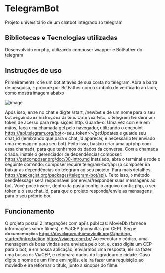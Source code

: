 # TelegramBot
Projeto universitário de um chatbot integrado ao telegram

## Bibliotecas e Tecnologias utilizadas
Desenvolvido em php, utilizando composer wrapper e BotFather do telegram

## Instruções de uso
Primeiramente, crie um bot através de sua conta no telegram. Abra a barra de pesquisa, e procure por BotFather com o símbolo de verificado ao lado, como mostra imagem abaixo

![image](https://user-images.githubusercontent.com/66044199/206327732-87441437-d848-4914-9fcd-b261cd66228f.png)

Após isso, entre no chat e digite /start, /newbot e de um nome para o seu bot seguindo as instruções da tela.
Uma vez feito, o telegram lhe dará um token de acesso para requisições http. Guarde-o.
Uma vez com ele em mãos, faça uma chamada get pelo navegador, utilizando o endpoint https://api.telegram.org/bot<<seu_token>>/getUpdates e guarde seu chat_id (lembrando que para o chat_id aparecer, é necessario ter enviado uma mensagem para seu bot).
Feito isso, bastou criar uma api php com essa chamada, para que tenhamos os dados da conversa.
Com a chamada criada, instale o gerenciador de dependências composer: https://getcomposer.org/doc/00-intro.md
Instalado, abra o terminal e rode o seguinte comando:
composer require telegram-bot/api (o composer ira baixar as dependências do telegram ao seu projeto. Para mais detalhes, https://packagist.org/packages/telegram-bot/api).
Feito isso, o método sendMessage será responsável por enviar/responder suas mensagens ao bot.
Você pode inserir, dentro da pasta config, o arquivo config.php, o seu token e o seu chat_id, para que o projeto responda/envie as mensagens para o seu próprio bot.

## Funcionamento

O projeto possui 2 integrações com api´s públicas: MovieDb (fornece informações sobre filmes), e ViaCEP (consultas por CEP).
Segue documentações
https://developers.themoviedb.org/3/getting-started/introduction
https://viacep.com.br/
Ao executar o código, uma mensagem de boas vindas sera enviada pelo bot, e, caso digite um CEP para o bot, e em nossa aplicação, enviarmos uma resposta, ele ira fazer uma busca no ViaCEP, e retornara dados do logradouro e cidade.
Caso digite o nome de um filme em inglês, ele ira fazer uma requisição ao moviedb e irá retiornar o título, junto a sinopse do filme.
